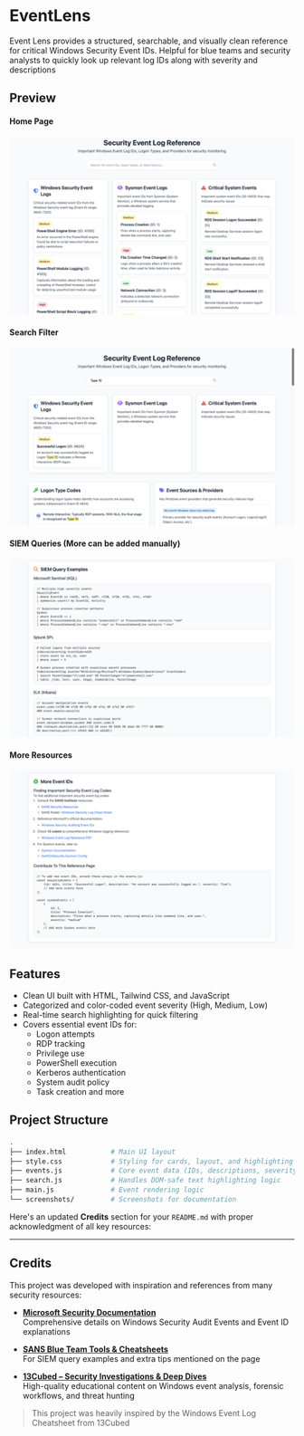 # EventLens

Event Lens provides a structured, searchable, and visually clean reference for critical Windows Security Event IDs. Helpful for blue teams and security analysts to quickly look up relevant log IDs along with severity and descriptions

## Preview

#### Home Page
![Home Page](screenshots/home-page.png)

#### Search Filter
![Search Filter](screenshots/search-feature.png)

#### SIEM Queries (More can be added manually)
![SIEM](screenshots/siem-query-examples.png)

#### More Resources
![More Resources](screenshots/more-resources.png)

## Features

- Clean UI built with HTML, Tailwind CSS, and JavaScript
- Categorized and color-coded event severity (High, Medium, Low)
- Real-time search highlighting for quick filtering
- Covers essential event IDs for:
  - Logon attempts
  - RDP tracking
  - Privilege use
  - PowerShell execution
  - Kerberos authentication
  - System audit policy
  - Task creation and more

## Project Structure

```bash
.
├── index.html           # Main UI layout
├── style.css            # Styling for cards, layout, and highlighting
├── events.js            # Core event data (IDs, descriptions, severity)
├── search.js            # Handles DOM-safe text highlighting logic
├── main.js              # Event rendering logic
└── screenshots/         # Screenshots for documentation

```

Here's an updated **Credits** section for your `README.md` with proper acknowledgment of all key resources:

---

## Credits

This project was developed with inspiration and references from many security resources:

- **[Microsoft Security Documentation](https://learn.microsoft.com/en-us/windows/security/threat-protection/auditing/basic-security-audit-events)**  
  Comprehensive details on Windows Security Audit Events and Event ID explanations

- **[SANS Blue Team Tools & Cheatsheets](https://www.sans.org/blue-team/)**  
  For SIEM query examples and extra tips mentioned on the page

- **[13Cubed – Security Investigations & Deep Dives](https://www.youtube.com/c/13Cubed)**  
  High-quality educational content on Windows event analysis, forensic workflows, and threat hunting

> This project was heavily inspired by the Windows Event Log Cheatsheet from 13Cubed
